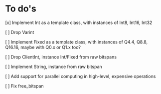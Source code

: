 To do's
=======

[x] Implement Int as a template class, with instances of Int8, Int16, Int32

[ ] Drop Varint

[ ] Implement Fixed as a template class, with instances of Q4.4, Q8.8, Q16.16, maybe with Q0.x or Q1.x too?

[ ] Drop ClientInt, instance Int/Fixed from raw bitspans

[ ] Implement String, instance from raw bitspan

[ ] Add support for parallel computing in high-level, expensive operations

[ ] Fix free_bitspan
